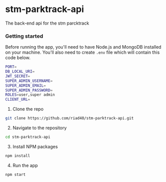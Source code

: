 # stm-parktrack-api
The back-end api for the stm parcktrack 

### Getting started 

Before running the app, you'll need to have Node.js and MongoDB installed on your machine. You'll also need to create `.env` file which will contain this code below.

```bash
PORT=
DB_LOCAL_URI=
JWT_SECRET=
SUPER_ADMIN_USERNAME=
SUPER_ADMIN_EMAIL=
SUPER_ADMIN_PASSWORD=
ROLES=user,super admin
CLIENT_URL=
```

1. Clone the repo

```bash
git clone https://github.com/riad40/stm-parktrack-api.git
```

2. Navigate to the repository

```bash
cd stm-parktrack-api
```

3. Install NPM packages

```bash
npm install
```

4. Run the app

```bash
npm start
```
